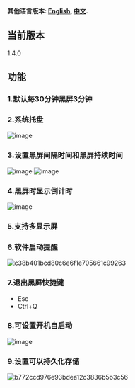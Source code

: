 **其他语言版本: [English](README_EN.md), [中文](README.md).**


## 当前版本
1.4.0

## 功能
### 1.默认每30分钟黑屏3分钟
### 2.系统托盘
![image](https://github.com/user-attachments/assets/9f2f337f-e2ac-47c0-8493-8c1287cf3a61)
### 3.设置黑屏间隔时间和黑屏持续时间
![image](https://github.com/user-attachments/assets/49f77456-7516-4470-9138-f7ac10298f79)
![image](https://github.com/user-attachments/assets/94c11b10-3700-43f3-82b0-2293a955f0d3)
### 4.黑屏时显示倒计时
![image](https://github.com/user-attachments/assets/eeaee8c9-f7d2-48e0-8ed3-165e4c9fb4a1)
### 5.支持多显示屏
### 6.软件启动提醒
![c38b401bcd80c6e6f1e705661c99263](https://github.com/user-attachments/assets/635dc71f-96cc-4bbd-9415-e1726bca229f)
### 7.退出黑屏快捷键
- Esc
- Ctrl+Q
### 8.可设置开机自启动
![image](https://github.com/user-attachments/assets/bf99dcb6-e384-457a-b3dd-e4514b7e2c30)
### 9.设置可以持久化存储
![b772ccd976e93bdea12c3836b5b3c56](https://github.com/user-attachments/assets/f2d791af-8e4d-4394-9405-b164a63a4413)







